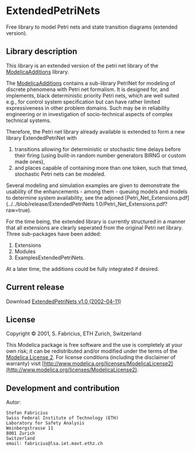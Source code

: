 # ExtendedPetriNets
Free library to model Petri nets and state transition diagrams (extended version).

## Library description

This library is an extended version of the petri net library of the [ModelicaAdditions](https://github.com/modelica-deprecated/ModelicaAdditions) library.

The [ModelicaAdditions](https://github.com/modelica-deprecated/ModelicaAdditions) contains a sub-library PetriNet for modeling of discrete phenomena with Petri net formalism. It is designed for, and implements, black deterministic priority Petri nets, which are well suited e.g., for control system specification but can have rather limited expressiveness in other problem domains. Such may be in reliability engineering or in investigation of socio-technical aspects of complex technical systems.

Therefore, the Petri net library already available is extended to form a new library ExtendedPetriNet with
 1. transitions allowing for deterministic or stochastic time delays before their firing (using builit-in random number generators BIRNG or custom made ones),
 2. and places capable of containing more than one token, such that timed, stochastic Petri nets can be modeled.

Several modeling and simulation examples are given to demonstrate the usability of the enhancements - among them - queuing models and models to determine system availability, see the adjoned [Petri_Net_Extensions.pdf](../../blob/release/ExtendedPetriNets 1.0/Petri_Net_Extensions.pdf?raw=true).

For the time being, the extended library is currently structured in a manner that all extensions are clearly seperated from the original Petri net library. Three sub-packages have been added:
 1. Extensions
 2. Modules
 3. ExamplesExtendedPetriNets.

At a later time, the additions could be fully integrated if desired.

## Current release

Download [ExtendedPetriNets v1.0 (2002-04-11)](../../archive/v1.0.zip)


## License

Copyright &copy; 2001,  S. Fabricius, ETH Zurich, Switzerland

This Modelica package is free software and the use is completely at your own risk;
it can be redistributed and/or modified under the terms of the [Modelica License 2](http://www.modelica.org/licenses/ModelicaLicense2).
For license conditions (including the disclaimer of warranty) visit [http://www.modelica.org/licenses/ModelicaLicense2](http://www.modelica.org/licenses/ModelicaLicense2).


## Development and contribution
Autor:

    Stefan Fabricius
    Swiss Federal Institute of Technology (ETH)
    Laboratory for Safety Analysis
	Weinbergstrasse 11
	8001 Zurich
	Switzerland
	email: fabricius@lsa.iet.mavt.ethz.ch
